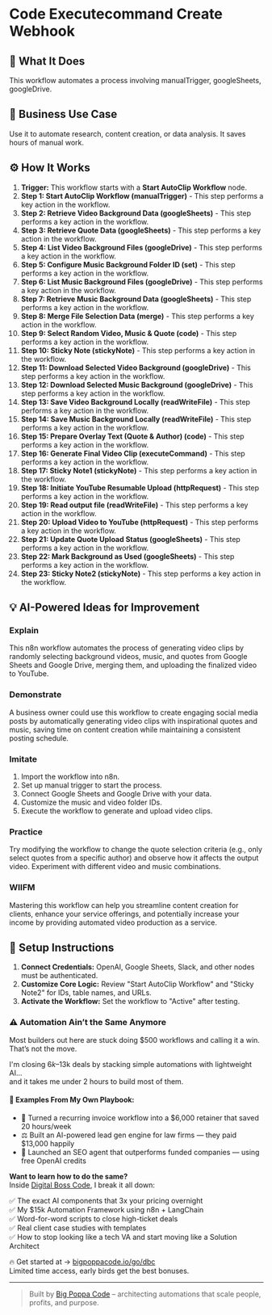 # Code Executecommand Create Webhook

## 🚀 What It Does
This workflow automates a process involving manualTrigger, googleSheets, googleDrive.

## 💼 Business Use Case
Use it to automate research, content creation, or data analysis. It saves hours of manual work.

## ⚙️ How It Works
1.  **Trigger:** This workflow starts with a **Start AutoClip Workflow** node.
2. **Step 1: Start AutoClip Workflow (manualTrigger)** - This step performs a key action in the workflow.
3. **Step 2: Retrieve Video Background Data (googleSheets)** - This step performs a key action in the workflow.
4. **Step 3: Retrieve Quote Data (googleSheets)** - This step performs a key action in the workflow.
5. **Step 4: List Video Background Files (googleDrive)** - This step performs a key action in the workflow.
6. **Step 5: Configure Music Background Folder ID (set)** - This step performs a key action in the workflow.
7. **Step 6: List Music Background Files (googleDrive)** - This step performs a key action in the workflow.
8. **Step 7: Retrieve Music Background Data (googleSheets)** - This step performs a key action in the workflow.
9. **Step 8: Merge File Selection Data (merge)** - This step performs a key action in the workflow.
10. **Step 9: Select Random Video, Music & Quote (code)** - This step performs a key action in the workflow.
11. **Step 10: Sticky Note (stickyNote)** - This step performs a key action in the workflow.
12. **Step 11: Download Selected Video Background (googleDrive)** - This step performs a key action in the workflow.
13. **Step 12: Download Selected Music Background (googleDrive)** - This step performs a key action in the workflow.
14. **Step 13: Save Video Background Locally (readWriteFile)** - This step performs a key action in the workflow.
15. **Step 14: Save Music Background Locally (readWriteFile)** - This step performs a key action in the workflow.
16. **Step 15: Prepare Overlay Text (Quote & Author) (code)** - This step performs a key action in the workflow.
17. **Step 16: Generate Final Video Clip (executeCommand)** - This step performs a key action in the workflow.
18. **Step 17: Sticky Note1 (stickyNote)** - This step performs a key action in the workflow.
19. **Step 18: Initiate YouTube Resumable Upload (httpRequest)** - This step performs a key action in the workflow.
20. **Step 19: Read output file (readWriteFile)** - This step performs a key action in the workflow.
21. **Step 20: Upload Video to YouTube (httpRequest)** - This step performs a key action in the workflow.
22. **Step 21: Update Quote Upload Status (googleSheets)** - This step performs a key action in the workflow.
23. **Step 22: Mark Background as Used (googleSheets)** - This step performs a key action in the workflow.
24. **Step 23: Sticky Note2 (stickyNote)** - This step performs a key action in the workflow.

## 💡 AI-Powered Ideas for Improvement
### Explain
This n8n workflow automates the process of generating video clips by randomly selecting background videos, music, and quotes from Google Sheets and Google Drive, merging them, and uploading the finalized video to YouTube.

### Demonstrate
A business owner could use this workflow to create engaging social media posts by automatically generating video clips with inspirational quotes and music, saving time on content creation while maintaining a consistent posting schedule.

### Imitate
1. Import the workflow into n8n.
2. Set up manual trigger to start the process.
3. Connect Google Sheets and Google Drive with your data.
4. Customize the music and video folder IDs.
5. Execute the workflow to generate and upload video clips.

### Practice
Try modifying the workflow to change the quote selection criteria (e.g., only select quotes from a specific author) and observe how it affects the output video. Experiment with different video and music combinations.

### WIIFM
Mastering this workflow can help you streamline content creation for clients, enhance your service offerings, and potentially increase your income by providing automated video production as a service.

## 🔧 Setup Instructions
1. **Connect Credentials:** OpenAI, Google Sheets, Slack, and other nodes must be authenticated.
2. **Customize Core Logic:** Review "Start AutoClip Workflow" and "Sticky Note2" for IDs, table names, and URLs.
3. **Activate the Workflow:** Set the workflow to "Active" after testing.

### ⚠️ Automation Ain’t the Same Anymore

Most builders out here are stuck doing $500 workflows and calling it a win.  
That’s not the move.  

I'm closing $6k–$13k deals by stacking simple automations with lightweight AI...  
and it takes me under 2 hours to build most of them.

#### 🧠 Examples From My Own Playbook:
- 🔁 Turned a recurring invoice workflow into a $6,000 retainer that saved 20 hours/week  
- ⚖️ Built an AI-powered lead gen engine for law firms — they paid $13,000 happily  
- 🚀 Launched an SEO agent that outperforms funded companies — using free OpenAI credits  

**Want to learn how to do the same?**  
Inside [Digital Boss Code](https://bigpoppacode.io/go/dbc), I break it all down:

✅ The exact AI components that 3x your pricing overnight  
✅ My $15k Automation Framework using n8n + LangChain  
✅ Word-for-word scripts to close high-ticket deals  
✅ Real client case studies with templates  
✅ How to stop looking like a tech VA and start moving like a Solution Architect  

🔥 Get started at → [bigpoppacode.io/go/dbc](https://bigpoppacode.io/go/dbc)  
Limited time access, early birds get the best bonuses.

---
> Built by [Big Poppa Code](https://bigpoppacode.io) – architecting automations that scale people, profits, and purpose.

